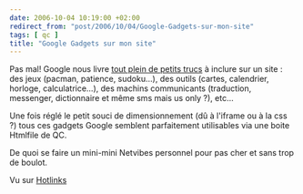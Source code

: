 ```yaml
---
date: 2006-10-04 10:19:00 +02:00
redirect_from: "post/2006/10/04/Google-Gadgets-sur-mon-site"
tags: [ qc ]
title: "Google Gadgets sur mon site"
---
```


Pas mal! Google nous livre [tout plein de petits trucs](http://www.google.com/ig/directory?synd=open) à
inclure sur un site : des jeux (pacman, patience, sudoku…), des outils (cartes,
calendrier, horloge, calculatrice…), des machins communicants (traduction,
messenger, dictionnaire et même sms mais us only ?), etc…

Une fois réglé le petit souci de dimensionnement (dû à l'iframe ou à la css
?) tous ces gadgets Google semblent parfaitement utilisables via une boite
Htmlfile de QC.

De quoi se faire un mini-mini Netvibes personnel pour pas cher et sans trop
de boulot.

Vu sur [Hotlinks](http://dev.upian.com/hotlinks/archives/2006/10/04/#item63625)
